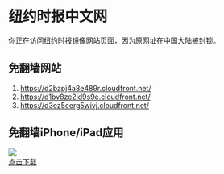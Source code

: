 <h1>纽约时报中文网</h1>
<p>你正在访问纽约时报镜像网站页面，因为原网址在中国大陆被封锁。</p>
<h2>免翻墙网站</h2>
<ol>
<li><a href="https://d2bzpj4a8e489r.cloudfront.net/" target="1">https://d2bzpj4a8e489r.cloudfront.net/</a></li>
<li><a href="https://d1bv8ze2id9s9e.cloudfront.net/" target="2">https://d1bv8ze2id9s9e.cloudfront.net/</a></li>
<li><a href="https://d3ez5cerg5wivj.cloudfront.net/" target="3">https://d3ez5cerg5wivj.cloudfront.net/</a></li>
</ol>
<h2>免翻墙iPhone/iPad应用</h2>
<p>
	<a href="https://itunes.apple.com/cn/app/niu-yue-shi-bao-zhong-wen-wang/id807498298?mt=8">
		<img src="icon175x175.jpeg" />
		<br/>点击下载
	</a>
</p>